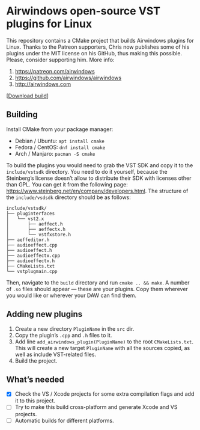 # Airwindows open-source VST plugins for Linux

This repository contains a CMake project that builds Airwindows plugins for
Linux. Thanks to the Patreon supporters, Chris now publishes some of his plugins
under the MIT license on his GitHub, thus making this possible. Please, consider
supporting him. More info:

1. <https://patreon.com/airwindows>
2. <https://github.com/airwindows/airwindows>
3. <http://airwindows.com>

[[Download build](https://github.com/ech2/airwindows-ports/releases)]

## Building

Install CMake from your package manager:

- Debian / Ubuntu: `apt install cmake`
- Fedora / CentOS: `dnf install cmake`
- Arch / Manjaro: `pacman -S cmake`

To build the plugins you would need to grab the VST SDK and copy it to the
`include/vstsdk` directory. You need to do it yourself, because the Steinberg’s
license doesn’t allow to distribute their SDK with licenses other than GPL. You
can get it from the following page:
<https://www.steinberg.net/en/company/developers.html>. The structure of the
`include/vsdsdk` directory should be as follows:

```
include/vstsdk/
├── pluginterfaces
│   └── vst2.x
│       ├── aeffect.h
│       ├── aeffectx.h
│       └── vstfxstore.h
├── aeffeditor.h
├── audioeffect.cpp
├── audioeffect.h
├── audioeffectx.cpp
├── audioeffectx.h
├── CMakeLists.txt
└── vstplugmain.cpp
```

Then, navigate to the `build` directory and run `cmake .. && make`. A number of
`.so` files should appear — these are your plugins. Copy them wherever you
would like or wherever your DAW can find them.

## Adding new plugins

1. Create a new directory `PluginName` in the `src` dir.
2. Copy the plugin’s `.cpp` and `.h` files to it.
3. Add line `add_airwindows_plugin(PluginName)` to the root `CMakeLists.txt`.
   This will create a new target `PluginName` with all the sources copied, as
   well as include VST-related files.
4. Build the project.

## What’s needed

- [X] Check the VS / Xcode projects for some extra compilation flags and add it
    to this project.
- [ ] Try to make this build cross-platform and generate Xcode and VS projects.
- [ ] Automatic builds for different platforms.
